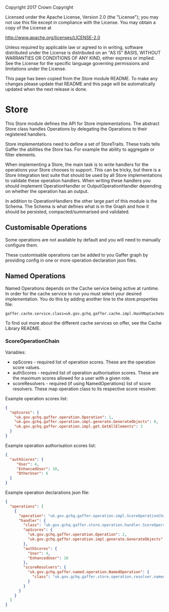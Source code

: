 Copyright 2017 Crown Copyright

Licensed under the Apache License, Version 2.0 (the "License");
you may not use this file except in compliance with the License.
You may obtain a copy of the License at

  http://www.apache.org/licenses/LICENSE-2.0

Unless required by applicable law or agreed to in writing, software
distributed under the License is distributed on an "AS IS" BASIS,
WITHOUT WARRANTIES OR CONDITIONS OF ANY KIND, either express or implied.
See the License for the specific language governing permissions and
limitations under the License.

This page has been copied from the Store module README. To make any changes please update that README and this page will be automatically updated when the next release is done.


# Store

This Store module defines the API for Store implementations. The abstract Store class handles Operations by delegating the Operations to their registered handlers.

Store implementations need to define a set of StoreTraits. These traits tells Gaffer the abilities the Store has. For example the ability to aggregate or filter elements.

When implementing a Store, the main task is to write handlers for the operations your Store chooses to support. This can be tricky, but there is a Store Integration test suite that should be used by all Store implementations to validate these operation handlers. When writing these handlers you should implement OperationHandler or OutputOperationHandler depending on whether the operation has an output.

In addition to OperationHandlers the other large part of this module is the Schema. The Schema is what defines what is in the Graph and how it should be persisted, compacted/summarised and validated.


## Customisable Operations

Some operations are not available by default and you will need to manually configure them.

These customisable operations can be added to you Gaffer graph by providing config
in one or more operation declaration json files.

## Named Operations
Named Operations depends on the Cache service being active at runtime.
In order for the cache service to run you must select your desired
implementation. You do this by adding another line to the store.properties
file:
```
gaffer.cache.service.class=uk.gov.gchq.gaffer.cache.impl.HashMapCacheService
```

To find out more about the different cache services on offer, see the
Cache Library README.

### ScoreOperationChain

Variables:
- opScores - required list of operation scores. These are the operation score values.
- authScores - required list of operation authorisation scores. These are the maximum scores allowed for a user with a given role.
- scoreResolvers - required (if using NamedOperations) list of score resolvers. These map operation class to its respective score resolver.

Example operation scores list:

```json
{ 
  "opScores": {
    "uk.gov.gchq.gaffer.operation.Operation": 1,
    "uk.gov.gchq.gaffer.operation.impl.generate.GenerateObjects": 0,
    "uk.gov.gchq.gaffer.operation.impl.get.GetAllElements": 3
  }
}
```

Example operation authorisation scores list:

```json
{
  "authScores": {
     "User": 4,
     "EnhancedUser": 10,
     "OtherUser": 6
  }
}
```

Example operation declarations json file:

```json
{
  "operations": [
    {
      "operation": "uk.gov.gchq.gaffer.operation.impl.ScoreOperationChain",
      "handler": {
        "class": "uk.gov.gchq.gaffer.store.operation.handler.ScoreOperationChainHandler",
        "opScores": {
          "uk.gov.gchq.gaffer.operation.Operation": 2,
          "uk.gov.gchq.gaffer.operation.impl.generate.GenerateObjects": 0
        },
        "authScores": {
          "User": 4,
          "EnhancedUser": 10
        },
        "scoreResolvers": {
          "uk.gov.gchq.gaffer.named.operation.NamedOperation": {
            "class": "uk.gov.gchq.gaffer.store.operation.resolver.named.NamedOperationScoreResolver"
          }
        }
      }
    }
  ]
}
```
